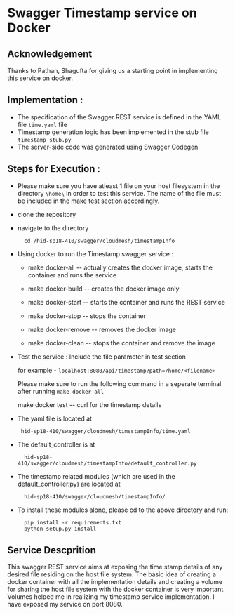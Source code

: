 # Swagger Timestamp service on Docker

## Acknowledgement 
Thanks to Pathan, Shagufta for giving us a starting point in implementing this service on docker.

## Implementation :
* The specification of the Swagger REST service is defined in the YAML file `time.yaml` file
* Timestamp generation logic has been implemented in the stub file `timestamp_stub.py`
* The server-side code was generated using Swagger Codegen

## Steps for Execution :
* Please make sure you have atleast 1 file on your host filesystem in the directory `\home\` in order to test this service. 
  The name of the file must be included in the make test section accordingly.
 
* clone the repository

* navigate to the directory 

        cd /hid-sp18-410/swagger/cloudmesh/timestampInfo


* Using docker to run the Timestamp swagger service :

	- make docker-all -- actually creates the docker image, starts the container and runs the service

	- make docker-build -- creates the docker image only

	- make docker-start -- starts the container and runs the REST service

	- make docker-stop -- stops the container 

	- make docker-remove -- removes the docker image

	- make docker-clean -- stops the container and remove the image
  
* Test the service :
  Include the file parameter in test section 
  
  	for example - `localhost:8080/api/timestamp?path=/home/<filename>`
	
  Please make sure to run the following command in a seperate terminal after running `make docker-all`
  
  	make docker test -- curl for the timestamp details


    
 * The yaml file is located at 

        hid-sp18-410/swagger/cloudmesh/timestampInfo/time.yaml
    
* The default_controller is at 

        hid-sp18-410/swagger/cloudmesh/timestampInfo/default_controller.py
    
* The timestamp related modules (which are used in the default_controller.py) are located at 

		hid-sp18-410/swagger/cloudmesh/timestampInfo/

* To install these modules alone, please cd to the above directory and run:
		
		pip install -r requirements.txt
 		python setup.py install


## Service Descprition

This swagger REST service aims at exposing the time stamp details of 
any desired file residing on the host file system. The basic idea of
creating a docker container with all the implementation details and 
creating a volume for sharing the host file system with the docker container is very important.
Volumes helped me in realizing my timestamp service implementation.
I have exposed my service on port 8080.





